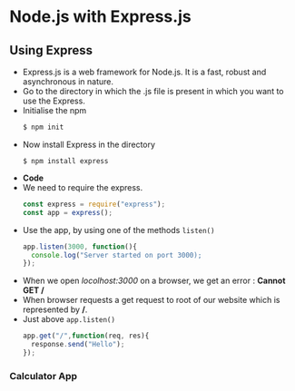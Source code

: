 # Node.js with Express.js

## Using Express

- Express.js is a web framework for Node.js. It is a fast, robust and asynchronous in nature.
- Go to the directory in which the .js file is present in which you want to use the Express.
- Initialise the npm 
  ```js
  $ npm init
  ```
- Now install Express in the directory
  ```
  $ npm install express
  ```
- **Code**
- We need to require the express.
  ```js
  const express = require("express");
  const app = express();
  ```
- Use the app, by using one of the methods ```listen()```
  ```js
  app.listen(3000, function(){
    console.log("Server started on port 3000);
  });
  ```
- When we open *locolhost:3000* on a browser, we get an error : **Cannot GET /**
- When browser requests a get request to root of our website which is represented by **/**.
- Just above ```app.listen()```
  ```js
  app.get("/",function(req, res){
    response.send("Hello");
  });
  ```

### Calculator App

